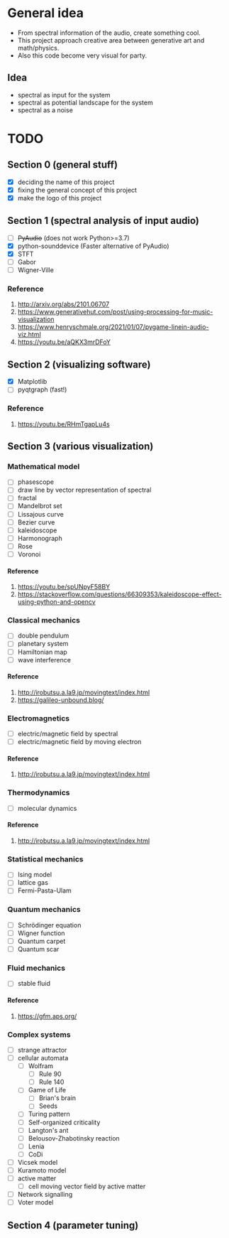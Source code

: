 # General idea
- From spectral information of the audio, create something cool.
- This project approach creative area between generative art and math/physics.
- Also this code become very visual for party.
## Idea
- spectral as input for the system
- spectral as potential landscape for the system
- spectral as a noise

# TODO
## Section 0 (general stuff)
- [x] deciding the name of this project
- [x] fixing the general concept of this project
- [x] make the logo of this project
## Section 1 (spectral analysis of input audio)
- [ ] ~~PyAudio~~ (does not work Python>=3.7)
- [x] python-sounddevice (Faster alternative of PyAudio)
- [x] STFT
- [ ] Gabor
- [ ] Wigner-Ville
### Reference
1. http://arxiv.org/abs/2101.06707
2. https://www.generativehut.com/post/using-processing-for-music-visualization
3. https://www.henryschmale.org/2021/01/07/pygame-linein-audio-viz.html
3. https://youtu.be/aQKX3mrDFoY
## Section 2 (visualizing software)
- [x] Matplotlib
- [ ] pyqtgraph (fast!)
### Reference
1. https://youtu.be/RHmTgapLu4s
## Section 3 (various visualization)
### Mathematical model
- [ ] phasescope
- [ ] draw line by vector representation of spectral
- [ ] fractal
- [ ] Mandelbrot set
- [ ] Lissajous curve
- [ ] Bezier curve
- [ ] kaleidoscope
- [ ] Harmonograph
- [ ] Rose
- [ ] Voronoi
#### Reference
1. https://youtu.be/spUNpyF58BY
2. https://stackoverflow.com/questions/66309353/kaleidoscope-effect-using-python-and-opencv
### Classical mechanics
- [ ] double pendulum
- [ ] planetary system
- [ ] Hamiltonian map
- [ ] wave interference
#### Reference
1. http://irobutsu.a.la9.jp/movingtext/index.html
2. https://galileo-unbound.blog/
### Electromagnetics
- [ ] electric/magnetic field by spectral
- [ ] electric/magnetic field by moving electron
#### Reference
1. http://irobutsu.a.la9.jp/movingtext/index.html
### Thermodynamics
- [ ] molecular dynamics
#### Reference
1. http://irobutsu.a.la9.jp/movingtext/index.html
### Statistical mechanics
- [ ] Ising model
- [ ] lattice gas
- [ ] Fermi-Pasta-Ulam
### Quantum mechanics
- [ ] Schrödinger equation
- [ ] Wigner function
- [ ] Quantum carpet
- [ ] Quantum scar
### Fluid mechanics
- [ ] stable fluid
#### Reference
1. https://gfm.aps.org/
### Complex systems
- [ ] strange attractor
- [ ] cellular automata
    - [ ] Wolfram
        - [ ] Rule 90
        - [ ] Rule 140
    - [ ] Game of Life
        - [ ] Brian's brain
        - [ ] Seeds
    - [ ] Turing pattern
    - [ ] Self-organized criticality
    - [ ] Langton's ant
    - [ ] Belousov-Zhabotinsky reaction
    - [ ] Lenia
    - [ ] CoDi
- [ ] Vicsek model
- [ ] Kuramoto model
- [ ] active matter
    - [ ] cell moving vector field by active matter
- [ ] Network signalling
- [ ] Voter model
## Section 4 (parameter tuning)
